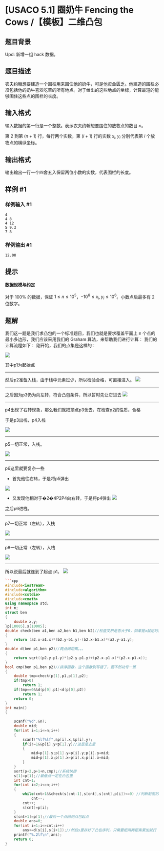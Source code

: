 # [USACO 5.1] 圈奶牛 Fencing the Cows /【模板】二维凸包

## 题目背景

Upd: 新增一组 hack 数据。

## 题目描述

农夫约翰想要建造一个围栏用来围住他的奶牛，可是他资金匮乏。他建造的围栏必须包括他的奶牛喜欢吃草的所有地点。对于给出的这些地点的坐标，计算最短的能够围住这些点的围栏的长度。

## 输入格式

输入数据的第一行是一个整数。表示农夫约翰想要围住的放牧点的数目 $n$。

第 $2$ 到第 $(n + 1)$ 行，每行两个实数，第 $(i + 1)$ 行的实数 $x_i, y_i$ 分别代表第 $i$ 个放牧点的横纵坐标。

## 输出格式

输出输出一行一个四舍五入保留两位小数的实数，代表围栏的长度。

## 样例 #1

### 样例输入 #1

```
4
4 8
4 12
5 9.3
7 8
```

### 样例输出 #1

```
12.00
```

## 提示

#### 数据规模与约定

对于 $100\%$ 的数据，保证 $1 \leq n \leq 10^5$，$-10^6 \leq x_i, y_i \leq 10^6$。小数点后最多有 $2$ 位数字。


## 题解
我们这一题是我们求凸包的一个标准题目，我们也就是要求覆盖平面上 n 个点的最小多边形，我们应该采用我们的 Graham 算法，来帮助我们进行计算：
我们的计算流程如下：
刚开始，我们的点集是这样的：

![](https://i.loli.net/2019/08/15/Bb7wdgMAnvFOfQU.png)

其中p1为起始点

---

然后p2准备入栈，由于栈中元素过少，所以检验合格，可直接进入。 ![](https://i.loli.net/2019/08/15/yr3DfaXxniphWeV.png)

---

之后因为p3仍为向左转，符合凸包条件，所以暂时先让它进去 ![](https://i.loli.net/2019/08/15/gClxn32NtVzSmdh.png)

---

p4出现了右转现象，那么我们就把顶点p3舍去，在检查p2的性质，合格

于是p3出栈，p4入栈

![](https://i.loli.net/2019/08/15/oxuORKXyEe9mZJr.png)

---

p5一切正常，入栈。

![](https://i.loli.net/2019/08/15/RklQONoGefSZWtp.png)

---

p6这里就要复杂一些

- 首先他往右转，于是将p5弹出

![](https://i.loli.net/2019/08/15/l1UNp8JOwdzsXjr.png)

- 又发现他相对于�2�4P2​P4​向右转，于是将p4弹出 ![](https://i.loli.net/2019/08/15/Fb1oxSCfUPQAH72.png)

之后p6进栈。

---

p7一切正常（左转），入栈

![](https://i.loli.net/2019/08/15/NgsRaDyeihFAZIU.png)

---

p8一切正常（左转），入栈

![](https://i.loli.net/2019/08/15/1jTXsYq5vgApoWE.png)

---

所以说最后就连到了起点 p1。 ![](https://i.loli.net/2019/08/15/JOCRuSFGBYeLTEc.png)


```cpp
```cpp
#include<iostream>
#include<algorithm>
#include<cstdio>
#include<cmath>
using namespace std;
int n;
struct ben
{
    double x,y;
}p[10005],s[10005];
double check(ben a1,ben a2,ben b1,ben b2)//检查叉积是否大于0，如果是a就逆时针转到b 
{
    return (a2.x-a1.x)*(b2.y-b1.y)-(b2.x-b1.x)*(a2.y-a1.y);
}
double d(ben p1,ben p2)//两点间距离。。。 
{
    return sqrt((p2.y-p1.y)*(p2.y-p1.y)+(p2.x-p1.x)*(p2.x-p1.x));
}
bool cmp(ben p1,ben p2)//排序函数，这个函数别写错了，要不然功亏一篑 
{
    double tmp=check(p[1],p1,p[1],p2);
    if(tmp>0) 
		return 1;
    if(tmp==0&&d(p[0],p1)<d(p[0],p2)) 
		return 1;
    return 0;
}
int main()
{
	
    scanf("%d",&n);
    double mid;
    for(int i=1;i<=n;i++)
    {
        scanf("%lf%lf",&p[i].x,&p[i].y);
        if(i!=1&&p[i].y<p[1].y)//这是是去重 
        {
            mid=p[1].y;p[1].y=p[i].y;p[i].y=mid;
            mid=p[1].x;p[1].x=p[i].x;p[i].x=mid;
        }
    } 
    sort(p+2,p+1+n,cmp);//系统快排 
    s[1]=p[1];//最低点一定在凸包里 
    int cnt=1;
    for(int i=2;i<=n;i++)
    {
        while(cnt>1&&check(s[cnt-1],s[cnt],s[cnt],p[i])<=0) //判断前面的会不会被踢走，如果被踢走那么出栈
			cnt--;
        cnt++;
        s[cnt]=p[i];
    }
    s[cnt+1]=p[1];//最后一个点回到凸包起点
    double ans=0; 
    for(int i=1;i<=cnt;i++) 
		ans+=d(s[i],s[i+1]);//然后s里存好了凸包序列，只需要把两两距离累加就行
    printf("%.2lf\n",ans);
    return 0;
}
```
```
